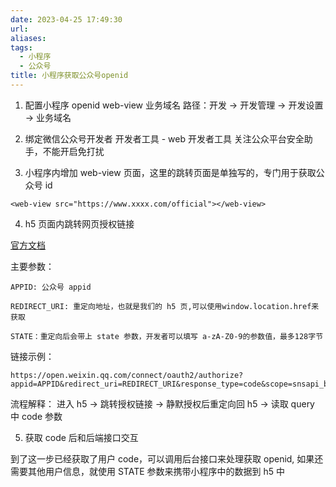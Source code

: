 ```yaml
---
date: 2023-04-25 17:49:30
url: 
aliases: 
tags: 
  - 小程序
  - 公众号
title: 小程序获取公众号openid
---
```

1. 配置小程序 openid web-view 业务域名
路径：开发 -> 开发管理 -> 开发设置 -> 业务域名

2. 绑定微信公众号开发者
开发者工具 - web 开发者工具
关注公众平台安全助手，不能开启免打扰

3. 小程序内增加 web-view 页面，这里的跳转页面是单独写的，专门用于获取公众号 id
```
<web-view src="https://www.xxxx.com/official"></web-view>
```

4. h5 页面内跳转网页授权链接

[官方文档](https://developers.weixin.qq.com/doc/offiaccount/OA_Web_Apps/Wechat_webpage_authorization.html)

主要参数：
```
APPID: 公众号 appid

REDIRECT_URI: 重定向地址，也就是我们的 h5 页,可以使用window.location.href来获取

STATE：重定向后会带上 state 参数，开发者可以填写 a-zA-Z0-9的参数值，最多128字节
```

链接示例：
```
https://open.weixin.qq.com/connect/oauth2/authorize?appid=APPID&redirect_uri=REDIRECT_URI&response_type=code&scope=snsapi_base&state=STATE#wechat_redirect
```

流程解释：
进入 h5 -> 跳转授权链接 -> 静默授权后重定向回 h5 -> 读取 query 中 code 参数

5. 获取 code 后和后端接口交互

到了这一步已经获取了用户 code，可以调用后台接口来处理获取 openid, 如果还需要其他用户信息，就使用 STATE 参数来携带小程序中的数据到 h5 中